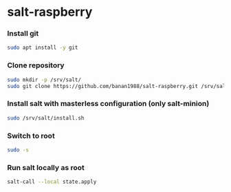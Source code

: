# salt-raspberry

### Install git
```bash
sudo apt install -y git
```

### Clone repository
```bash
sudo mkdir -p /srv/salt/
sudo git clone https://github.com/banan1988/salt-raspberry.git /srv/salt/
```

### Install salt with masterless configuration (only salt-minion)
```bash
sudo /srv/salt/install.sh
```

### Switch to root
```bash
sudo -s
```

### Run salt locally as root
```bash
salt-call --local state.apply
```
